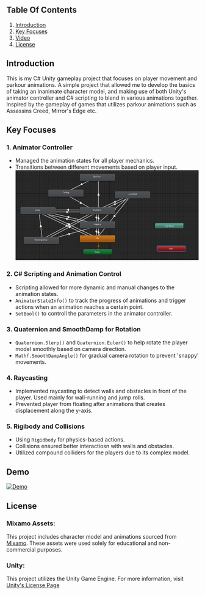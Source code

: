 ## Table Of Contents

1. [Introduction](#introduction)
2. [Key Focuses](#challenges-overview)
3. [Video](#video-showcase)
4. [License](#license)

## Introduction

This is my C# Unity gameplay project that focuses on player movement and parkour animations.
A simple project that allowed me to develop the basics of taking an inanimate character model, and making use of both
Unity's animator controller and C# scripting to blend in various animations together.
Inspired by the gameplay of games that utilizes parkour animations such as Assassins Creed, Mirror's Edge etc.

## Key Focuses
### 1. Animator Controller
- Managed the animation states for all player mechanics.
- Transitions between different movements based on player input.
![img](./Screenshots/animator.png)

### 2. C# Scripting and Animation Control
- Scripting allowed for more dynamic and manual changes to the animation states. 
- `AnimatorStateInfo()` to track the progress of animations and trigger actions when an animation reaches a certain point.
- `SetBool()` to controll the parameters in the animator controller.

### 3. Quaternion and SmoothDamp for Rotation
- `Quaternion.Slerp()` and `Quaternion.Euler()` to help rotate the player model smoothly based on camera direction.
- `Mathf.SmoothDampAngle()` for gradual camera rotation to prevent 'snappy' movements.

### 4. Raycasting
- Implemented raycasting to detect walls and obstacles in front of the player. Used mainly for wall-running and jump rolls.
- Prevented player from floating after animations that creates displacement along the y-axis.

### 5. Rigibody and Collisions
- Using `Rigidbody` for physics-based actions.
- Collisions ensured better interactiosn with walls and obstacles.
- Utilized compound colliders for the players due to its complex model.

## Demo
[![Demo](https://img.youtube.com/vi/Ed4us4pPDx0/0.jpg)](https://youtu.be/Ed4us4pPDx0)

## License

### Mixamo Assets:
This project includes character model and animations sourced from [Mixamo](https://www.mixamo.com/#/).
These assets were used solely for educational and non-commercial purposes.

### Unity:
This project utilizes the Unity Game Engine. For more information, visit [Unity's License Page](https://support.unity.com/hc/en-us/categories/201268913-Licenses)
